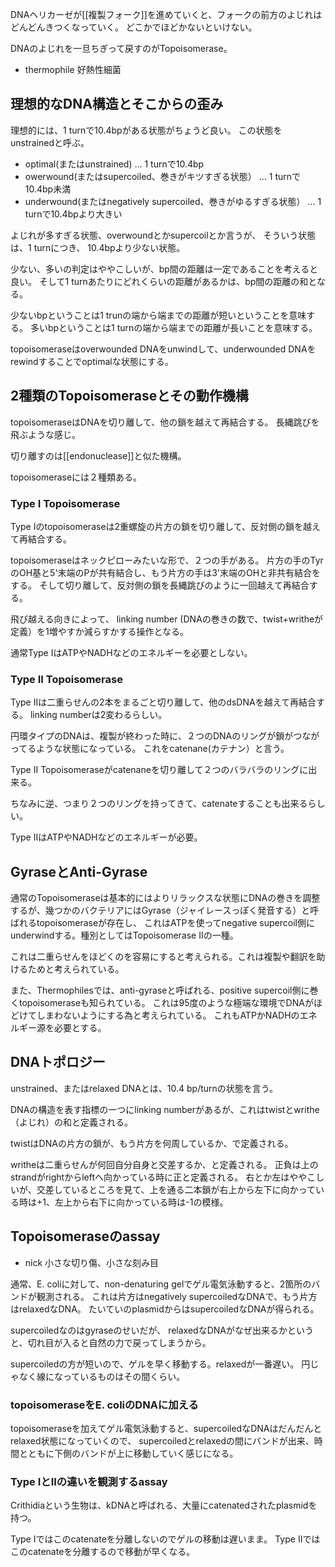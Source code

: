 DNAヘリカーゼが[[複製フォーク]]を進めていくと、フォークの前方のよじれはどんどんきつくなっていく。
どこかでほどかないといけない。

DNAのよじれを一旦ちぎって戻すのがTopoisomerase。

- thermophile 好熱性細菌

## 理想的なDNA構造とそこからの歪み

理想的には、1 turnで10.4bpがある状態がちょうど良い。
この状態をunstrainedと呼ぶ。

- optimal(またはunstrained) ... 1 turnで10.4bp
- owerwound(またはsupercoiled、巻きがキツすぎる状態） ... 1 turnで10.4bp未満
- underwound(またはnegatively supercoiled、巻きがゆるすぎる状態） ... 1 turnで10.4bpより大きい

よじれが多すぎる状態、overwoundとかsupercoilとか言うが、
そういう状態は、1 turnにつき、 10.4bpより少ない状態。

少ない、多いの判定はややこしいが、bp間の距離は一定であることを考えると良い。
そして1 turnあたりにどれくらいの距離があるかは、bp間の距離の和となる。

少ないbpということは1 trunの端から端までの距離が短いということを意味する。
多いbpということは1 turnの端から端までの距離が長いことを意味する。

topoisomeraseはoverwounded DNAをunwindして、underwounded DNAをrewindすることでoptimalな状態にする。

## 2種類のTopoisomeraseとその動作機構

topoisomeraseはDNAを切り離して、他の鎖を越えて再結合する。
長縄跳びを飛ぶような感じ。

切り離すのは[[endonuclease]]と似た機構。

topoisomeraseには２種類ある。

### Type I Topoisomerase

Type Iのtopoisomeraseは2重螺旋の片方の鎖を切り離して、反対側の鎖を越えて再結合する。

topoisomeraseはネックピローみたいな形で、２つの手がある。
片方の手のTyrのOH基と5'末端のPが共有結合し、もう片方の手は3'末端のOHと非共有結合をする。
そして切り離して、反対側の鎖を長縄跳びのように一回越えて再結合する。

飛び越える向きによって、
linking number (DNAの巻きの数で、twist+writheが定義）を1増やすか減らすかする操作となる。

通常Type IはATPやNADHなどのエネルギーを必要としない。

### Type II Topoisomerase

Type IIは二重らせんの2本をまるごと切り離して、他のdsDNAを越えて再結合する。
linking numberは2変わるらしい。

円環タイプのDNAは、複製が終わった時に、２つのDNAのリングが鎖がつながってるような状態になっている。
これをcatenane(カテナン）と言う。

Type II Topoisomeraseがcatenaneを切り離して２つのバラバラのリングに出来る。

ちなみに逆、つまり２つのリングを持ってきて、catenateすることも出来るらしい。

Type IIはATPやNADHなどのエネルギーが必要。

## GyraseとAnti-Gyrase

通常のTopoisomeraseは基本的にはよりリラックスな状態にDNAの巻きを調整するが、幾つかのバクテリアにはGyrase（ジャイレースっぽく発音する）と呼ばれるtopoisomeraseが存在し、
これはATPを使ってnegative supercoil側にunderwindする。種別としてはTopoisomerase IIの一種。

これは二重らせんをほどくのを容易にすると考えられる。これは複製や翻訳を助けるためと考えられている。

また、Thermophilesでは、anti-gyraseと呼ばれる、positive supercoil側に巻くtopoisomeraseも知られている。
これは95度のような極端な環境でDNAがほどけてしまわないようにする為と考えられている。
これもATPかNADHのエネルギー源を必要とする。

## DNAトポロジー

unstrained、またはrelaxed DNAとは、10.4 bp/turnの状態を言う。

DNAの構造を表す指標の一つにlinking numberがあるが、これはtwistとwrithe（よじれ）の和と定義される。

twistはDNAの片方の鎖が、もう片方を何周しているか、で定義される。

writheは二重らせんが何回自分自身と交差するか、と定義される。
正負は上のstrandがrightからleftへ向かっている時に正と定義される。
右とか左はややこしいが、交差しているところを見て、上を通る二本鎖が右上から左下に向かっている時は+1、左上から右下に向かっている時は-1の模様。

## Topoisomeraseのassay

- nick 小さな切り傷、小さな刻み目

通常、E. coliに対して、non-denaturing gelでゲル電気泳動すると、2箇所のバンドが観測される。
これは片方はnegatively supercoiledなDNAで、もう片方はrelaxedなDNA。
たいていのplasmidからはsupercoiledなDNAが得られる。

supercoiledなのはgyraseのせいだが、
relaxedなDNAがなぜ出来るかというと、切れ目が入ると自然の力で戻ってしまうから。

supercoiledの方が短いので、ゲルを早く移動する。relaxedが一番遅い。
円じゃなく線になっているものはその間くらい。

### topoisomeraseをE. coliのDNAに加える

topoisomeraseを加えてゲル電気泳動すると、supercoiledなDNAはだんだんとrelaxed状態になっていくので、
supercoiledとrelaxedの間にバンドが出来、時間とともに下側のバンドが上に移動していく感じになる。

### Type IとIIの違いを観測するassay

Crithidiaという生物は、kDNAと呼ばれる、大量にcatenatedされたplasmidを持つ。

Type Iではこのcatenateを分離しないのでゲルの移動は遅いまま。
Type IIではこのcatenateを分離するので移動が早くなる。
